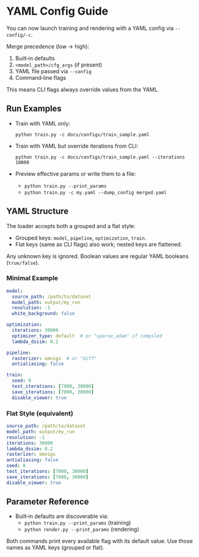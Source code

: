 # YAML Config Guide

You can now launch training and rendering with a YAML config via `--config/-c`.

Merge precedence (low → high):

1. Built‑in defaults
2. `<model_path>/cfg_args` (if present)
3. YAML file passed via `--config`
4. Command‑line flags

This means CLI flags always override values from the YAML.

## Run Examples

- Train with YAML only:

  `python train.py -c docs/configs/train_sample.yaml`

- Train with YAML but override iterations from CLI:

  `python train.py -c docs/configs/train_sample.yaml --iterations 10000`

- Preview effective params or write them to a file:

  - `python train.py --print_params`
  - `python train.py -c my.yaml --dump_config merged.yaml`

## YAML Structure

The loader accepts both a grouped and a flat style:

- Grouped keys: `model`, `pipeline`, `optimization`, `train`.
- Flat keys (same as CLI flags) also work; nested keys are flattened.

Any unknown key is ignored. Boolean values are regular YAML booleans (`true/false`).

### Minimal Example

```yaml
model:
  source_path: /path/to/dataset
  model_path: output/my_run
  resolution: -1
  white_background: false

optimization:
  iterations: 30000
  optimizer_type: default  # or "sparse_adam" if compiled
  lambda_dssim: 0.2

pipeline:
  rasterizer: omnigs  # or "diff"
  antialiasing: false

train:
  seed: 0
  test_iterations: [7000, 30000]
  save_iterations: [7000, 30000]
  disable_viewer: true
```

### Flat Style (equivalent)

```yaml
source_path: /path/to/dataset
model_path: output/my_run
resolution: -1
iterations: 30000
lambda_dssim: 0.2
rasterizer: omnigs
antialiasing: false
seed: 0
test_iterations: [7000, 30000]
save_iterations: [7000, 30000]
disable_viewer: true
```

## Parameter Reference

- Built‑in defaults are discoverable via:
  - `python train.py --print_params` (training)
  - `python render.py --print_params` (rendering)

Both commands print every available flag with its default value. Use those names as YAML keys (grouped or flat).

